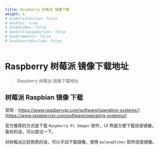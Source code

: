 ```yaml
---
title: Raspberry 树莓派 镜像下载
weight: 4
# bookFlatSection: false
# bookToc: true
# bookHidden: false
# bookCollapseSection: false
# bookComments: false
# bookSearchExclude: false
---
```


# Raspberry 树莓派 镜像下载地址

> Raspberry 树莓派 镜像下载地址

## 树莓派 Raspbian 镜像 下载

官网 - [https://www.raspberrypi.com/software/operating-systems/](https://www.raspberrypi.com/software/operating-systems/)

官方推荐的方式是下载 `Raspberry Pi Imager` 软件，UI 界面方便下载烧录镜像。喜欢的话，可以尝试一下。

对树莓派比较熟悉的话，可以手动下载镜像，使用 `balenaEtcher` 软件烧录镜像。